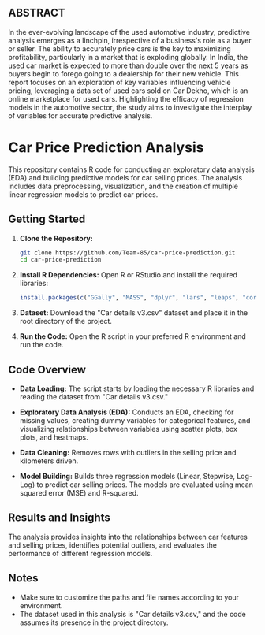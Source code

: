 ## ABSTRACT

In the ever-evolving landscape of the used automotive industry, predictive analysis emerges as a linchpin, irrespective of a business's role as a buyer or seller. The ability to accurately price cars is the key to maximizing profitability, particularly in a market that is exploding globally. In India, the used car market is expected to more than double over the next 5 years as buyers begin to forego going to a dealership for their new vehicle. This report focuses on an exploration of key variables influencing vehicle pricing, leveraging a data set of used cars sold on Car Dekho, which is an online marketplace for used cars. Highlighting the efficacy of regression models in the automotive sector, the study aims to investigate the interplay of variables for accurate predictive analysis.

# Car Price Prediction Analysis

This repository contains R code for conducting an exploratory data analysis (EDA) and building predictive models for car selling prices. The analysis includes data preprocessing, visualization, and the creation of multiple linear regression models to predict car prices.

## Getting Started

1. **Clone the Repository:**
   ```bash
   git clone https://github.com/Team-85/car-price-prediction.git
   cd car-price-prediction
   ```

2. **Install R Dependencies:**
   Open R or RStudio and install the required libraries:
   ```R
   install.packages(c("GGally", "MASS", "dplyr", "lars", "leaps", "corrplot", "pls", "RColorBrewer", "tidyverse", "visdat", "ggplot2"))
   ```

3. **Dataset:**
   Download the "Car details v3.csv" dataset and place it in the root directory of the project.

4. **Run the Code:**
   Open the R script in your preferred R environment and run the code.

## Code Overview

- **Data Loading:**
  The script starts by loading the necessary R libraries and reading the dataset from "Car details v3.csv."

- **Exploratory Data Analysis (EDA):**
  Conducts an EDA, checking for missing values, creating dummy variables for categorical features, and visualizing relationships between variables using scatter plots, box plots, and heatmaps.

- **Data Cleaning:**
  Removes rows with outliers in the selling price and kilometers driven.

- **Model Building:**
  Builds three regression models (Linear, Stepwise, Log-Log) to predict car selling prices. The models are evaluated using mean squared error (MSE) and R-squared.

## Results and Insights

The analysis provides insights into the relationships between car features and selling prices, identifies potential outliers, and evaluates the performance of different regression models.

## Notes

- Make sure to customize the paths and file names according to your environment.
- The dataset used in this analysis is "Car details v3.csv," and the code assumes its presence in the project directory.
